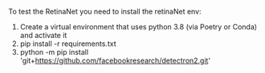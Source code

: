 To test the RetinaNet you need to install the retinaNet env:

1. Create a virtual environment that uses python 3.8 (via Poetry or Conda) and activate it
2. pip install -r requirements.txt
3. python -m pip install 'git+https://github.com/facebookresearch/detectron2.git'